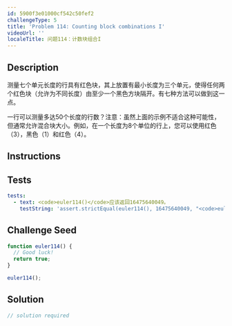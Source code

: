 ```yaml
---
id: 5900f3e01000cf542c50fef2
challengeType: 5
title: 'Problem 114: Counting block combinations I'
videoUrl: ''
localeTitle: 问题114：计数块组合I
---
```


## Description
<section id="description">测量七个单元长度的行具有红色块，其上放置有最小长度为三个单元，使得任何两个红色块（允许为不同长度）由至少一个黑色方块隔开。有七种方法可以做到这一点。 <p>一行可以测量多达50个长度的行数？注意：虽然上面的示例不适合这种可能性，但通常允许混合块大小。例如，在一个长度为8个单位的行上，您可以使用红色（3），黑色（1）和红色（4）。 </p></section>

## Instructions
<section id="instructions">
</section>

## Tests
<section id='tests'>

```yml
tests:
  - text: <code>euler114()</code>应该返回16475640049。
    testString: 'assert.strictEqual(euler114(), 16475640049, "<code>euler114()</code> should return 16475640049.");'

```

</section>

## Challenge Seed
<section id='challengeSeed'>

<div id='js-seed'>

```js
function euler114() {
  // Good luck!
  return true;
}

euler114();

```

</div>



</section>

## Solution
<section id='solution'>

```js
// solution required
```
</section>
